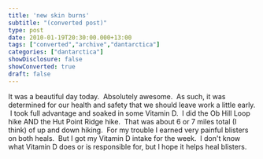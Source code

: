 ```yaml
---
title: 'new skin burns'
subtitle: "(converted post)"
type: post
date: 2010-01-19T20:30:00.000+13:00
tags: ["converted","archive","dantarctica"]
categories: ["dantarctica"]
showDisclosure: false
showConverted: true
draft: false
---
```


It was a beautiful day today.  Absolutely awesome.  As such, it was determined for our health and safety that we should leave work a little early.  I took full advantage and soaked in some Vitamin D.  I did the Ob Hill Loop hike AND the Hut Point Ridge hike.  That was about 6 or 7 miles total (I think) of up and down hiking.  For my trouble I earned very painful blisters on both heals.  But I got my Vitamin D intake for the week.  I don't know what Vitamin D does or is responsible for, but I hope it helps heal blisters.